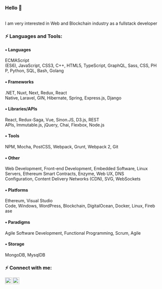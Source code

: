 ### Hello 👋

<br />
I am very interested in Web and Blockchain industry as a fullstack developer
<br />

### ⚡ Languages and Tools:
#### • Languages
ECMAScript (ES6), JavaScript, CSS3, C++, HTML5, TypeScript, GraphQL, Sass, CSS, PHP, Python, SQL, Bash, Golang
#### • Frameworks
.NET, Nuxt, Next, Redux, React Native, Laravel, GIN, Hibernate, Spring, Express.js, Django
#### • Libraries/APIs
React, Redux-Saga, Vue, Sinon.JS, D3.js, REST APIs, Immutable.js, jQuery, Chai, Flexbox, Node.js
#### • Tools
NPM, Mocha, PostCSS, Webpack, Grunt, Webpack 2, Git
#### • Other
Web Development, Front-end Development, Embedded Software, Linux Servers, Ethereum Smart Contracts, Enzyme, Web UX, DNS Configuration, Content Delivery Networks (CDN), SVG, WebSockets
#### • Platforms
Ethereum, Visual Studio Code, Windows, WordPress, Blockchain, DigitalOcean, Docker, Linux, Firebase
#### • Paradigms
Agile Software Development, Functional Programming, Scrum, Agile
#### • Storage
MongoDB, MysqlDB

### ⚡ Connect with me:

<a href="https://t.me/sdf" target="_blank"><img align="left" alt="social-media-profile | Telegram" width="22px" src="https://cdn.jsdelivr.net/npm/simple-icons@v3/icons/telegram.svg" /></a>
<a href="https://join.skype.com/invite/u7wpUCfhh5vKVC" target="_blank"><img align="left" alt="social-media-profile | Skype" width="22px" src="https://cdn.jsdelivr.net/npm/simple-icons@v3/icons/skype.svg" /></a>
<br />
